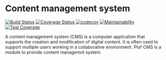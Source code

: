 # Content management system

[![Build Status](https://travis-ci.org/pluf/cms.svg?branch=master)](https://travis-ci.org/pluf/cms)
[![Coverage Status](https://coveralls.io/repos/github/pluf/cms/badge.svg)](https://coveralls.io/github/pluf/cms)
[![codecov](https://codecov.io/gh/pluf/cms/branch/master/graph/badge.svg)](https://codecov.io/gh/pluf/cms)
[![Maintainability](https://api.codeclimate.com/v1/badges/0c8d89e4e242c882f808/maintainability)](https://codeclimate.com/github/pluf/cms/maintainability)
[![Test Coverage](https://api.codeclimate.com/v1/badges/0c8d89e4e242c882f808/test_coverage)](https://codeclimate.com/github/pluf/cms/test_coverage)


A content management system (CMS) is a computer application that supports the creation and modification of digital content. It is often used to support multiple users working in a collaborative environment. Pluf CMS is a module to provide content managemnt system.